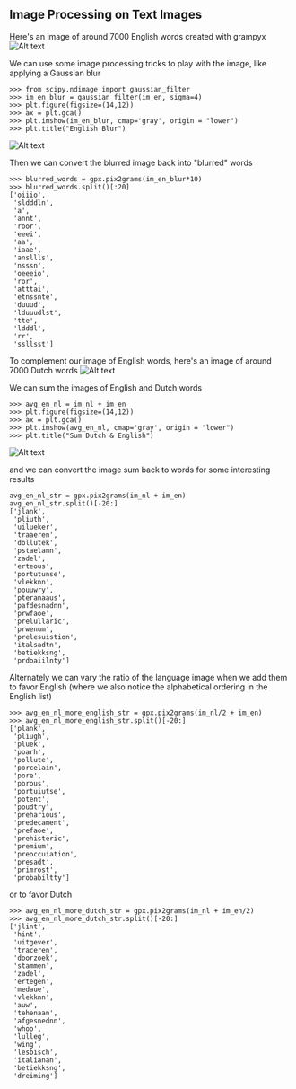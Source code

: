 ## Image Processing on Text Images

Here's an image of around 7000 English words created with grampyx
![Alt text](https://github.com/cbattle12/grampyx/blob/master/images/english_7000.png?raw=true)

We can use some image processing tricks to play with the image, like applying a Gaussian blur
````
>>> from scipy.ndimage import gaussian_filter
>>> im_en_blur = gaussian_filter(im_en, sigma=4)
>>> plt.figure(figsize=(14,12))
>>> ax = plt.gca()
>>> plt.imshow(im_en_blur, cmap='gray', origin = "lower")
>>> plt.title("English Blur")
````
![Alt text](https://github.com/cbattle12/grampyx/blob/master/images/englishblur_7000.png?raw=true)

Then we can convert the blurred image back into "blurred" words
````
>>> blurred_words = gpx.pix2grams(im_en_blur*10)
>>> blurred_words.split()[:20]
['oiiio',
 'sldddln',
 'a',
 'annt',
 'roor',
 'eeei',
 'aa',
 'iaae',
 'ansllls',
 'nsssn',
 'oeeeio',
 'ror',
 'atttai',
 'etnssnte',
 'duuud',
 'lduuudlst',
 'tte',
 'ldddl',
 'rr',
 'ssllsst']
````


To complement our image of English words, here's an image of around 7000 Dutch words
 ![Alt text](https://github.com/cbattle12/grampyx/blob/master/images/dutch_7000.png?raw=true)

We can sum the images of English and Dutch words
````
>>> avg_en_nl = im_nl + im_en
>>> plt.figure(figsize=(14,12))
>>> ax = plt.gca()
>>> plt.imshow(avg_en_nl, cmap='gray', origin = "lower")
>>> plt.title("Sum Dutch & English")
````
![Alt text](https://github.com/cbattle12/grampyx/blob/master/images/dutch_english_sum.png?raw=true)


and we can convert the image sum back to words for some interesting results
````
avg_en_nl_str = gpx.pix2grams(im_nl + im_en)
avg_en_nl_str.split()[-20:]
['jlank',
 'pliuth',
 'uilueker',
 'traaeren',
 'dollutek',
 'pstaelann',
 'zadel',
 'erteous',
 'portutunse',
 'vlekknn',
 'pouuwry',
 'pteranaaus',
 'pafdesnadnn',
 'prwfaoe',
 'prelullaric',
 'prwenum',
 'prelesuistion',
 'italsadtn',
 'betiekksng',
 'prdoaiilnty']
````
Alternately we can vary the ratio of the language image when we add them to favor English (where we also notice the
alphabetical ordering in the English list)
````
>>> avg_en_nl_more_english_str = gpx.pix2grams(im_nl/2 + im_en)
>>> avg_en_nl_more_english_str.split()[-20:]
['plank',
 'pliugh',
 'pluek',
 'poarh',
 'pollute',
 'porcelain',
 'pore',
 'porous',
 'portuiutse',
 'potent',
 'poudtry',
 'preharious',
 'predecament',
 'prefaoe',
 'prehisteric',
 'premium',
 'preoccuiation',
 'presadt',
 'primrost',
 'probabiltty']
````

or to favor Dutch
````
>>> avg_en_nl_more_dutch_str = gpx.pix2grams(im_nl + im_en/2)
>>> avg_en_nl_more_dutch_str.split()[-20:]
['jlint',
 'hint',
 'uitgever',
 'traceren',
 'doorzoek',
 'stammen',
 'zadel',
 'ertegen',
 'medaue',
 'vlekknn',
 'auw',
 'tehenaan',
 'afgesnednn',
 'whoo',
 'lulleg',
 'wing',
 'lesbisch',
 'italianan',
 'betiekksng',
 'dreiming']
````
